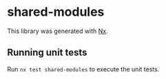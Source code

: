 # shared-modules

This library was generated with [Nx](https://nx.dev).

## Running unit tests

Run `nx test shared-modules` to execute the unit tests.
